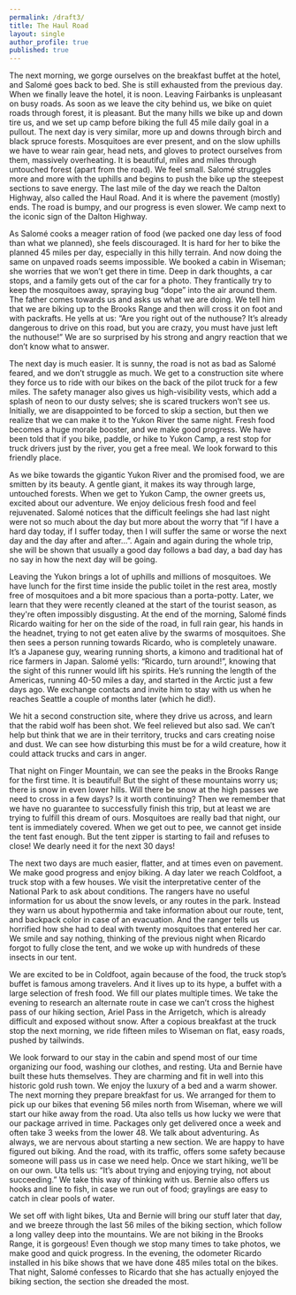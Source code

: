 ```yaml
---
permalink: /draft3/
title: The Haul Road
layout: single
author_profile: true
published: true
---
```


The next morning, we gorge ourselves on the breakfast buffet at the hotel, and Salomé goes back to bed. She is still exhausted from the previous day. When we finally leave the hotel, it is noon. Leaving Fairbanks is unpleasant on busy roads. As soon as we leave the city behind us, we bike on quiet roads through forest, it is pleasant. But the many hills we bike up and down tire us, and we set up camp before biking the full 45 mile daily goal in a pullout. The next day is very similar, more up and downs through birch and black spruce forests. Mosquitoes are ever present, and on the slow uphills we have to wear rain gear, head nets, and gloves to protect ourselves from them, massively overheating. It is beautiful, miles and miles through untouched forest (apart from the road). We feel small. Salomé struggles more and more with the uphills and begins to push the bike up the steepest sections to save energy. The last mile of the day we reach the Dalton Highway, also called the Haul Road. And it is where the pavement (mostly) ends. The road is bumpy, and our progress is even slower. We camp next to the iconic sign of the Dalton Highway. 

As Salomé cooks a meager ration of food (we packed one day less of food than what we planned), she feels discouraged. It is hard for her to bike the planned 45 miles per day, especially in this hilly terrain. And now doing the same on unpaved roads seems impossible. We booked a cabin in Wiseman; she worries that we won’t get there in time. Deep in dark thoughts, a car stops, and a family gets out of the car for a photo. They frantically try to keep the mosquitoes away, spraying bug “dope” into the air around them. The father comes towards us and asks us what we are doing. We tell him that we are biking up to the Brooks Range and then will cross it on foot and with packrafts. He yells at us: “Are you right out of the nuthouse? It’s already dangerous to drive on this road, but you are crazy, you must have just left the nuthouse!” We are so surprised by his strong and angry reaction that we don’t know what to answer. 

The next day is much easier. It is sunny, the road is not as bad as Salomé feared, and we don’t struggle as much. We get to a construction site where they force us to ride with our bikes on the back of the pilot truck for a few miles. The safety manager also gives us high-visibility vests, which add a splash of neon to our dusty selves; she is scared truckers won’t see us. Initially, we are disappointed to be forced to skip a section, but then we realize that we can make it to the Yukon River the same night. Fresh food becomes a huge morale booster, and we make good progress. We have been told that if you bike, paddle, or hike to Yukon Camp, a rest stop for truck drivers just by the river, you get a free meal. We look forward to this friendly place. 

As we bike towards the gigantic Yukon River and the promised food, we are smitten by its beauty. A gentle giant, it makes its way through large, untouched forests. When we get to Yukon Camp, the owner greets us, excited about our adventure. We enjoy delicious fresh food and feel rejuvenated. Salomé notices that the difficult feelings she had last night were not so much about the day but more about the worry that “if I have a hard day today, if I suffer today, then I will suffer the same or worse the next day and the day after and after…”. Again and again during the whole trip, she will be shown that usually a good day follows a bad day, a bad day has no say in how the next day will be going.

Leaving the Yukon brings a lot of uphills and millions of mosquitoes. We have lunch for the first time inside the public toilet in the rest area, mostly free of mosquitoes and a bit more spacious than a porta-potty. Later, we learn that they were recently cleaned at the start of the tourist season, as they're often impossibly disgusting. At the end of the morning, Salomé finds Ricardo waiting for her on the side of the road, in full rain gear, his hands in the headnet, trying to not get eaten alive by the swarms of mosquitoes. She then sees a person running towards Ricardo, who is completely unaware. It’s a Japanese guy, wearing running shorts, a kimono and traditional hat of rice farmers in Japan. Salomé yells: “Ricardo, turn around!”, knowing that the sight of this runner would lift his spirits. He’s running the length of the Americas, running 40-50 miles a day, and started in the Arctic just a few days ago. We exchange contacts and invite him to stay with us when he reaches Seattle a couple of months later (which he did!). 

We hit a second construction site, where they drive us across, and learn that the rabid wolf has been shot. We feel relieved but also sad. We can’t help but think that we are in their territory, trucks and cars creating noise and dust. We can see how disturbing this must be for a wild creature, how it could attack trucks and cars in anger. 

That night on Finger Mountain, we can see the peaks in the Brooks Range for the first time. It is beautiful! But the sight of these mountains worry us; there is snow in even lower hills. Will there be snow at the high passes we need to cross in a few days? Is it worth continuing? Then we remember that we have no guarantee to successfully finish this trip, but at least we are trying to fulfill this dream of ours. Mosquitoes are really bad that night, our tent is immediately covered. When we get out to pee, we cannot get inside the tent fast enough. But the tent zipper is starting to fail and refuses to close! We dearly need it for the next 30 days!

The next two days are much easier, flatter, and at times even on pavement. We make good progress and enjoy biking. A day later we reach Coldfoot, a truck stop with a few houses. We visit the interpretative center of the National Park to ask about conditions. The rangers have no useful information for us about the snow levels, or any routes in the park. Instead they warn us about hypothermia and take information about our route, tent, and backpack color in case of an evacuation. And the ranger tells us horrified how she had to deal with twenty mosquitoes that entered her car. We smile and say nothing, thinking of the previous night when Ricardo forgot to fully close the tent, and we woke up with hundreds of these insects in our tent. 

We are excited to be in Coldfoot, again because of the food, the truck stop’s buffet is famous among travelers. And it lives up to its hype, a buffet with a large selection of fresh food. We fill our plates multiple times. We take the evening to research an alternate route in case we can’t cross the highest pass of our hiking section, Ariel Pass in the Arrigetch, which is already difficult and exposed without snow. After a copious breakfast at the truck stop the next morning, we ride fifteen miles to Wiseman on flat, easy roads, pushed by tailwinds. 

We look forward to our stay in the cabin and spend most of our time organizing our food, washing our clothes, and resting. Uta and Bernie have built these huts themselves. They are charming and fit in well into this historic gold rush town. We enjoy the luxury of a bed and a warm shower. The next morning they prepare breakfast for us. We arranged for them to pick up our bikes that evening 56 miles north from Wiseman, where we will start our hike away from the road. Uta also tells us how lucky we were that our package arrived in time. Packages only get delivered once a week and often take 3 weeks from the lower 48. We talk about adventuring. As always, we are nervous about starting a new section. We are happy to have figured out biking. And the road, with its traffic, offers some safety because someone will pass us in case we need help. Once we start hiking, we’ll be on our own. Uta tells us: “It’s about trying and enjoying trying, not about succeeding.” We take this way of thinking with us. Bernie also offers us hooks and line to fish, in case we run out of food; graylings are easy to catch in clear pools of water. 

We set off with light bikes, Uta and Bernie will bring our stuff later that day, and we breeze through the last 56 miles of the biking section, which follow a long valley deep into the mountains. We are not biking in the Brooks Range, it is gorgeous! Even though we stop many times to take photos, we make good and quick progress. In the evening, the odometer Ricardo installed in his bike shows that we have done 485 miles total on the bikes. That night, Salomé confesses to Ricardo that she has actually enjoyed the biking section, the section she dreaded the most. 

<!-- ![Our last night at Icy Bay, where the asked ourselves whether we will come back to Alaska to finish the trip?]({{site.baseurl}}/assets/images/2024-05-28/us_at_icy_bay.jpg) -->
